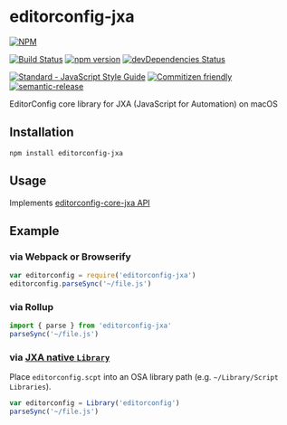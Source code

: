 # editorconfig-jxa

[![NPM](https://nodei.co/npm/editorconfig-jxa.png)](https://nodei.co/npm/editorconfig-jxa/)

[![Build Status](https://travis-ci.org/umireon/editorconfig-jxa.svg?branch=master)](https://travis-ci.org/umireon/editorconfig-jxa)
[![npm version](https://badge.fury.io/js/editorconfig-jxa.svg)](https://badge.fury.io/js/editorconfig-jxa)
[![devDependencies Status](https://david-dm.org/umireon/editorconfig-jxa/dev-status.svg)](https://david-dm.org/umireon/editorconfig-jxa?type=dev)

[![Standard - JavaScript Style Guide](https://img.shields.io/badge/code%20style-standard-brightgreen.svg)](http://standardjs.com/)
[![Commitizen friendly](https://img.shields.io/badge/commitizen-friendly-brightgreen.svg)](http://commitizen.github.io/cz-cli/)
[![semantic-release](https://img.shields.io/badge/%20%20%F0%9F%93%A6%F0%9F%9A%80-semantic--release-e10079.svg)](https://github.com/semantic-release/semantic-release)

EditorConfig core library for JXA (JavaScript for Automation) on macOS

## Installation

```
npm install editorconfig-jxa
```

## Usage

Implements [editorconfig-core-jxa API](https://github.com/editorconfig/editorconfig-core-js/blob/master/README.md#usage)

## Example

### via Webpack or Browserify

```javascript
var editorconfig = require('editorconfig-jxa')
editorconfig.parseSync('~/file.js')
```

### via Rollup

```javascript
import { parse } from 'editorconfig-jxa'
parseSync('~/file.js')
```

### via [JXA native `Library`](https://developer.apple.com/library/content/releasenotes/InterapplicationCommunication/RN-JavaScriptForAutomation/Articles/OSX10-10.html#//apple_ref/doc/uid/TP40014508-CH109-SW14)

Place `editorconfig.scpt` into an OSA library path (e.g. `~/Library/Script Libraries`).

```javascript
var editorconfig = Library('editorconfig')
parseSync('~/file.js')
```


